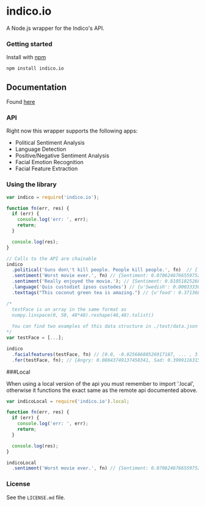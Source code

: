 # indico.io

A Node.js wrapper for the Indico's API.

### Getting started 

Install with [npm](http://npmjs.org/)

```
npm install indico.io
```

Documentation
------------
Found [here](http://indico.readme.io/v1.0/docs)

### API

Right now this wrapper supports the following apps:

- Political Sentiment Analysis
- Language Detection
- Positive/Negative Sentiment Analysis
- Facial Emotion Recognition
- Facial Feature Extraction

### Using the library

```javascript
var indico = require('indico.io');

function fn(err, res) {
  if (err) {
    console.log('err: ', err);
    return;
  }

  console.log(res);
}

// Calls to the API are chainable
indico
  .political('Guns don\'t kill people. People kill people.', fn)  // { Libertarian: 0.47740164630834825, Liberal: 0.16617097211030055, Green: 0.08454409540443657, Conservative: 0.2718832861769146}
  .sentiment('Worst movie ever.', fn) // {Sentiment: 0.07062467665597527}
  .sentiment('Really enjoyed the movie.'); // {Sentiment: 0.8105182526856075}
  .language('Quis custodiet ipsos custodes') // {u'Swedish': 0.00033330636691921914, u'Lithuanian': 0.007328693814717631, u'Vietnamese': 0.0002686116137658802, u'Romanian': 8.133913804076592e-06, u'Dutch': 0.09380619821813883, u'Korean': 0.00272046505489883, u'Danish': 0.0012556466207667206, u'Indonesian': 6.623391878530033e-07, u'Latin': 0.8230599921384231, u'Hungarian': 0.0012793617391960567, u'Persian (Farsi)': 0.0019848504383980473, u'Turkish': 0.0004606965429738638, u'French': 0.00016792646226101638, u'Norwegian': 0.0009179030069742254, u'Russian': 0.0002643396088456642, u'Thai': 7.746466749651003e-05, u'Finnish': 0.0026367338676522643, u'Spanish': 0.011844579596827902, u'Bulgarian': 3.746416283126873e-05, u'Greek': 0.027456554742563633, u'Tagalog': 0.0005143018200605518, u'English': 0.00013517846159760138, u'Esperanto': 0.0002599482830232367, u'Italian': 2.650711180999111e-06, u'Portuguese': 0.013193681336032896, u'Chinese': 0.008818957727120736, u'German': 0.00011732494215411359, u'Japanese': 0.0005885208894664065, u'Czech': 9.916434007248934e-05, u'Slovak': 8.869445598583308e-05, u'Hebrew': 3.70933525938127e-05, u'Polish': 9.900290296255447e-05, u'Arabic': 0.00013589586110619373}
  .texttags("This coconut green tea is amazing.") // {u'food': 0.3713687833244494, u'cars': 0.0037924017632370586, ...}

/*
  testFace is an array in the same format as 
  numpy.linspace(0, 50, 48*48).reshape(48,48).tolist()
  
  You can find two examples of this data structure in ./test/data.json
*/
var testFace = [...];

indico
  .facialfeatures(testFace, fn) // [0.0, -0.02568680526917187, ... , 3.0342637531932777]
  .fer(testFace, fn); // {Angry: 0.08843749137458341, Sad: 0.39091163159204684, Neutral: 0.1947947999669361, Surprise: 0.03443785859010413, Fear: 0.17574534848440568, Happy: 0.11567286999192382}

```

###Local

When using a local version of the api you must remember to import '.local', otherwise it functions the exact same as the remote api documented above.

```javascript
var indicoLocal = require('indico.io').local;

function fn(err, res) {
  if (err) {
    console.log('err: ', err);
    return;
  }

  console.log(res);
}

indicoLocal
  .sentiment('Worst movie ever.', fn) // {Sentiment: 0.07062467665597527}

```

### License

See the `LICENSE.md` file.
